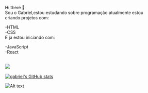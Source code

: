  Hi there 👋
 <br>
Sou o Gabriel,estou estudando sobre programação atualmente estou criando projetos com: 

-HTML 
<br>
-CSS 
<br>
E ja estou iniciando com:
<br>

-JavaScript 
<br>
-React 

<br>
<a href="https://www.instagram.com/gabreu.av/"/>
<img src="https://img.shields.io/badge/Instagram-E4405F?style=for-the-badge&logo=instagram&logoColor=white"/>
<a/>
<br>


[![gabriel's GitHub stats](https://github-readme-stats.vercel.app/api?username=gabreuxx)](https://github.com/anuraghazra/github-readme-stats)

![Alt text](https://spotify-recently-played-readme.vercel.app/api?user=31xwdywy6blf5yhypagbpfeim6be)
